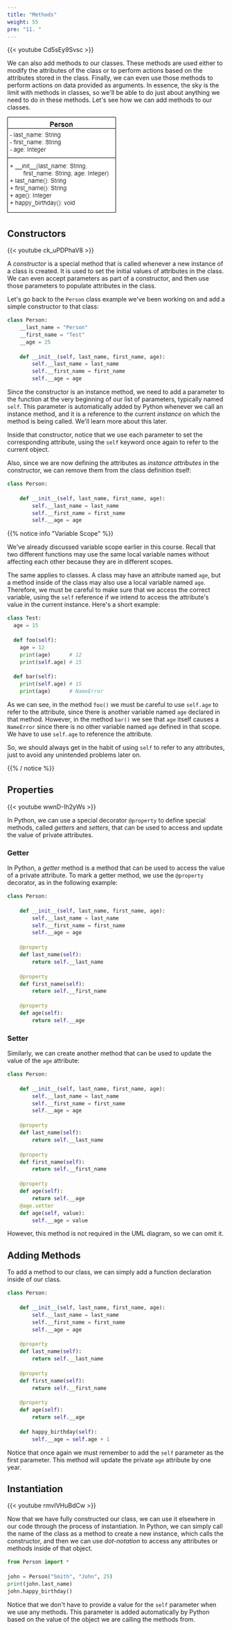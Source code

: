 ```yaml
---
title: "Methods"
weight: 55
pre: "11. "
---
```


{{< youtube Cd5sEy9Svsc  >}}

We can also add methods to our classes. These methods are used either to modify the attributes of the class or to perform actions based on the attributes stored in the class. Finally, we can even use those methods to perform actions on data provided as arguments. In essence, the sky is the limit with methods in classes, so we'll be able to do just about anything we need to do in these methods. Let's see how we can add methods to our classes.

![Person UML Diagram](/images/2/2.17.p.4.personuml.png)

## Constructors

{{< youtube ck_uPDPhaV8  >}}

A _constructor_ is a special method that is called whenever a new instance of a class is created. It is used to set the initial values of attributes in the class. We can even accept parameters as part of a constructor, and then use those parameters to populate attributes in the class. 

Let's go back to the `Person` class example we've been working on and add a simple constructor to that class:

```python
class Person:
    __last_name = "Person"
    __first_name = "Test"
    __age = 25
    
    def __init__(self, last_name, first_name, age):
        self.__last_name = last_name
        self.__first_name = first_name
        self.__age = age
```

Since the constructor is an instance method, we need to add a parameter to the function at the very beginning of our list of parameters, typically named `self`. This parameter is automatically added by Python whenever we call an instance method, and it is a reference to the current _instance_ on which the method is being called. We'll learn more about this later. 

Inside that constructor, notice that we use each parameter to set the corresponding attribute, using the `self` keyword once again to refer to the current object. 

Also, since we are now defining the attributes as _instance attributes_ in the constructor, we can remove them from the class definition itself:

```python
class Person:
    
    def __init__(self, last_name, first_name, age):
        self.__last_name = last_name
        self.__first_name = first_name
        self.__age = age
```

{{% notice info "Variable Scope" %}}

We've already discussed variable scope earlier in this course. Recall that two different functions may use the same local variable names without affecting each other because they are in different scopes. 

The same applies to classes. A class may have an attribute named `age`, but a method inside of the class may also use a local variable named `age`. Therefore, we must be careful to make sure that we access the correct variable,  using the `self` reference if we intend to access the attribute's value in the current instance. Here's a short example:

```python
class Test:
  age = 15
  
  def foo(self):
    age = 12
    print(age)      # 12
    print(self.age) # 15
    
  def bar(self):
    print(self.age) # 15
    print(age)      # NameError
```

As we can see, in the method `foo()` we must be careful to use `self.age` to refer to the attribute, since there is another variable named `age` declared in that method. However, in the method `bar()` we see that `age` itself causes a `NameError` since there is no other variable named `age` defined in that scope. We have to use `self.age` to reference the attribute. 

So, we should always get in the habit of using `self` to refer to any attributes, just to avoid any unintended problems later on.

{{% / notice %}}


## Properties

{{< youtube wwnD-Ih2yWs  >}}

In Python, we can use a special decorator `@property` to define special methods, called _getters_ and _setters_, that can be used to access and update the value of private attributes.

### Getter

In Python, a _getter_ method is a method that can be used to access the value of a private attribute. To mark a getter method, we use the `@property` decorator, as in the following example:

```python
class Person:
    
    def __init__(self, last_name, first_name, age):
        self.__last_name = last_name
        self.__first_name = first_name
        self.__age = age
        
    @property
    def last_name(self):
        return self.__last_name
    
    @property
    def first_name(self):
        return self.__first_name
        
    @property
    def age(self):
        return self.__age
```

### Setter

Similarly, we can create another method that can be used to update the value of the `age` attribute:

```python
class Person:
    
    def __init__(self, last_name, first_name, age):
        self.__last_name = last_name
        self.__first_name = first_name
        self.__age = age
        
    @property
    def last_name(self):
        return self.__last_name
    
    @property
    def first_name(self):
        return self.__first_name
        
    @property
    def age(self):
        return self.__age
    @age.setter
    def age(self, value):
        self.__age = value
```

However, this method is not required in the UML diagram, so we can omit it. 

## Adding Methods

To add a method to our class, we can simply add a function declaration inside of our class. 

```python
class Person:
    
    def __init__(self, last_name, first_name, age):
        self.__last_name = last_name
        self.__first_name = first_name
        self.__age = age
        
    @property
    def last_name(self):
        return self.__last_name
    
    @property
    def first_name(self):
        return self.__first_name
        
    @property
    def age(self):
        return self.__age
        
    def happy_birthday(self):
        self.__age = self.age + 1
```

Notice that once again we must remember to add the `self` parameter as the first parameter. This method will update the private `age` attribute by one year. 

## Instantiation

{{< youtube rmvIVHuBdCw  >}}

Now that we have fully constructed our class, we can use it elsewhere in our code through the process of instantiation. In Python, we can simply call the name of the class as a method to create a new instance, which calls the constructor, and then we can use _dot-notation_ to access any attributes or methods inside of that object. 

```python
from Person import *

john = Person("Smith", "John", 25)
print(john.last_name)
john.happy_birthday()
```

Notice that we don't have to provide a value for the `self` parameter when we use any methods. This parameter is added automatically by Python based on the value of the object we are calling the methods from.
